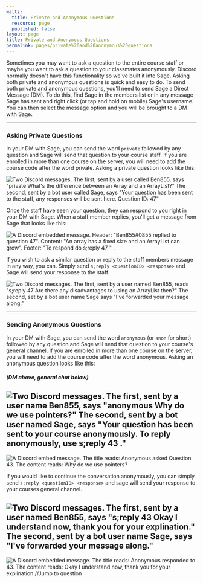 ```yaml
---
waltz:
  title: Private and Anonymous Questions
  resource: page
  published: false
layout: page
title: Private and Anonymous Questions
permalink: pages/private%20and%20anonymous%20questions
---
```

Sometimes you may want to ask a question to the entire course staff or maybe you want to ask a question to your
classmates anonymously. Discord normally doesn't have this functionality so we've built it into Sage. Asking both
private and anonymous questions is quick and easy to do. To send both private and anonymous questions, you'll need to
send Sage a Direct Message (DM). To do this, find Sage in the members list or in any message Sage has sent and right
click (or tap and hold on mobile) Sage's username. You can then select the message option and you will be brought to a
DM with Sage.

* * *

### Asking Private Questions

In your DM with Sage, you can send the word `private` followed by any question and Sage will send that question to your
course staff. If you are enrolled in more than one course on the server, you will need to add the course code after the
word private. Asking a private question looks like this:

![Two Discord messages. The first, sent by a user called Ben855, says "private What's the difference between an Array and an ArrayList?" The second, sent by a bot user called Sage, says "Your question has been sent to the staff, any responses will be sent here. Question ID: 47"][18]

Once the staff have seen your question, they can respond to you right in your DM with Sage. When a staff member replies,
you'll get a message from Sage that looks like this:

![A Discord embedded message. Header: "Ben855#0855 replied to question 47". Content: "An array has a fixed size and an ArrayList can grow". Footer: "To respond do s;reply 47 <response>" .][19]

If you wish to ask a similar question or reply to the staff members message in any way, you can. Simply send `s;reply
<questionID> <response>` and Sage will send your response to the staff.

![Two Discord messages. The first, sent by a user named Ben855, reads "s;reply 47 Are there any disadvantages to using an ArrayList then?" The second, set by a bot user name Sage says "I've forwarded your message along."][20]

* * *

### Sending Anonymous Questions

In your DM with Sage, you can send the word `anonymous` (or `anon` for short) followed by any question and Sage will
send that question to your course's general channel. If you are enrolled in more than one course on the server, you will
need to add the course code after the word anonymous. Asking an anonymous question looks like this:

##### (DM above, general chat below)
![Two Discord messages. The first, sent by a user name Ben855, says "anonymous Why do we use pointers?" The second, sent by a bot user named Sage, says "Your question has been sent to your course anonymously. To reply anonymously, use s;reply 43 <response>."][21]
---
![A Discord embed message. The title reads: Anonymous asked Question 43. The content reads: Why do we use pointers?][22]

If you would like to continue the conversation anonymously, you can simply send `s;reply <questionID> <response>` and
sage will send your response to your courses general channel.

![Two Discord messages. The first, sent by a user named Ben855, says "s;reply 43 Okay I understand now, thank you for your explination." The second, sent by a bot user name Sage, says "I've forwarded your message along."][23] 
---
 ![A Discord embedded message. The title reads: Anonymous responded to 43. The content reads: Okay I understand now, thank you for your explination.//Jump to question][24]

   [18]: https://canvas.instructure.com/courses/2510334/files/124756947/preview?verifier=xRQGkegkh8pcVUqmU5z0yAuaOTguZ8MMWyatLzW1
   [19]: https://canvas.instructure.com/courses/2510334/files/124757396/preview?verifier=gVfUn6fhBQffiTXq3vCrC7I7TKtW94nfzA8c09pD
   [20]: https://canvas.instructure.com/courses/2510334/files/124771797/preview?verifier=RytPGfJ1lfyBTb7cDcXn8D2MQCJEXVuqPaU1A7h5
   [21]: https://canvas.instructure.com/courses/2510334/files/124776572/preview?verifier=6pAaWJogQOwIIhNdH9Bi7vBcn4oTMXn9XGBVO6Bt
   [22]: https://canvas.instructure.com/courses/2510334/files/124776638/preview?verifier=j31wG1UZSV5zmYwjPNRLPXuYviQX0nASQGKYegcY
   [23]: https://canvas.instructure.com/courses/2510334/files/124777586/preview?verifier=HlYia3WLXsk2k4JL4RrHNCfFmW429u0svwmYwHmh
   [24]: https://canvas.instructure.com/courses/2510334/files/124778253/preview?verifier=4kGn4uuDnNtPKJBd0sNjNwV0TAubOo2cGTwuCRgT